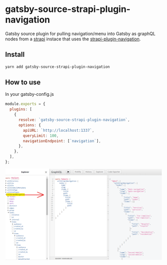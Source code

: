# gatsby-source-strapi-plugin-navigation

Gatsby source plugin for pulling navigation/menu into Gatsby as graphQL nodes from a [strapi](https://github.com/strapi/strapi) instace that uses the [strapi-plugin-navigation](https://www.npmjs.com/package/strapi-plugin-navigation).


## Install

```bash
yarn add gatsby-source-strapi-plugin-navigation
```

## How to use
   In your gatsby-config.js
```js
module.exports = {
  plugins: [
    {
      resolve: `gatsby-source-strapi-plugin-navigation`,
      options: {
        apiURL: `http://localhost:1337`,
        queryLimit: 100,
        navigationEndpoint: [`navigation`],
      },
    },
  ],
};
```

![GraphiQL example in gatsby](./images/strapi-navigation.png)